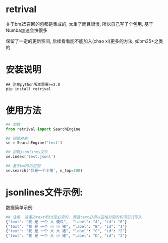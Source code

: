 retrival
========

关于bm25召回的包都是集成的, 太重了而且很慢, 所以自己写了个包用, 基于Numba加速会快很多

保留了一定的更新空间, 后续看看能不能加入(chao xi)更多的方法, 如bm25+之类的

安装说明
========

```shell
## 注意python版本需要>=3.8
pip install retrival
```

使用方法
========

```python
## 加载
from retrival import SearchEngine

## 创建对象
se = SearchEngine('test')

## 加载jsonlines文件
se.index('test.jsonl')

## 基于bm25的召回
se.search('我是一个小猪', n_top=100)
```

jsonlines文件示例:
========

数据简单示例:

```python
## 注意, 这里的text和id是必须的, 而且text必须以空格分隔的切词形式写入
{"text": "我 是 一个 大 傻瓜",  "label": "A", "id": "0"}
{"text": "我 是 一个 小 小 猪", "label": "B", "id": "1"}
{"text": "我 是 一个 大 大 猪", "label": "C", "id": "2"}
{"text": "我 是 一个 大 小 猪", "label": "D", "id": "3"}
```
